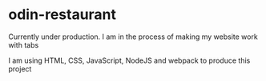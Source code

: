 # odin-restaurant

Currently under production.
I am in the process of making my website work with tabs

I am using HTML, CSS, JavaScript, NodeJS and webpack to produce this project
